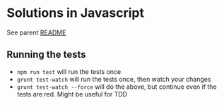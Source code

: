 # Solutions in Javascript

See parent [README](../README.md)

## Running the tests

  * `npm run test` will run the tests once
  * `grunt test-watch` will run the tests once, then watch your changes
  * `grunt test-watch --force` will do the above, but continue even if the tests are red. Might be useful for TDD
